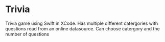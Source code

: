 # Trivia
Trivia game using Swift in XCode. 
Has multiple different catergories with questions read from an online datasource. 
Can choose catergory and the number of questions
